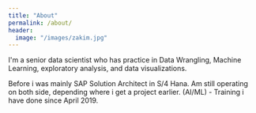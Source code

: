 ```yaml
---
title: "About"
permalink: /about/
header:
  image: "/images/zakim.jpg"
---
```


I'm a senior data scientist who has practice in Data Wrangling, Machine Learning, exploratory analysis, and data visualizations.

Before i was mainly SAP Solution Architect in S/4 Hana. Am still operating on both side, depending where i get a project earlier.
(AI/ML) - Training i have done since April 2019.
